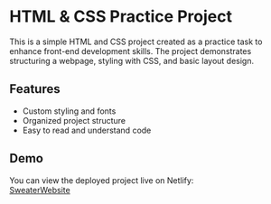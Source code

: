 # HTML & CSS Practice Project

This is a simple HTML and CSS project created as a practice task to enhance front-end development skills. The project demonstrates structuring a webpage, styling with CSS, and basic layout design.

## Features
- Custom styling and fonts
- Organized project structure
- Easy to read and understand code

## Demo
You can view the deployed project live on Netlify:  
[SweaterWebsite](https://sweater02.netlify.app/)
